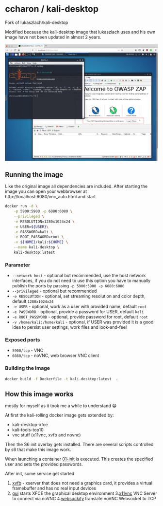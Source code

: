 # ccharon / kali-desktop
Fork of lukaszlach/kali-desktop

Modified because the kali-desktop image that lukaszlach uses and his own image have not been updated in almost 2 years.

![Kali Desktop](./docs/kali-desktop.png)

## Running the image
Like the original image all dependencies are included. After starting the image you can open your webbrowser at http://localhost:6080/vnc_auto.html and start.

```bash
docker run -d \
    -p 5900:5900 -p 6080:6080 \
    --privileged \
    -e RESOLUTION=1280x1024x24 \
    -e USER=${USER}\
    -e PASSWORD=kali \
    -e ROOT_PASSWORD=root \
    -v ${HOME}/kali:${HOME} \
    --name kali-desktop \
    kali-desktop:latest
```

### Parameter
* `--network host` - optional but recommended, use the host network interfaces, if you do not need to use this option you have to manually publish the ports by passing `-p 5900:5900 -p 6080:6080`
* `--privileged` - optional but recommended
* `-e RESOLUTION` - optional, set streaming resolution and color depth, default `1280x1024x24`
* `-e USER` - optional, work as a user with provided name, default `root`
* `-e PASSWORD` - optional, provide a password for USER, default `kali`
* `-e ROOT_PASSWORD` - optional, provide password for root, default `root`
* `-v /home/kali:/home/kali` - optional, if USER was provided it is a good idea to persist user settings, work files and look-and-feel

### Exposed ports

* `5900/tcp` - VNC
* `6080/tcp` - noVNC, web browser VNC client

### Building the image
```bash
docker build -f Dockerfile -t kali-desktop:latest  .
```

## How this image works
mostly for myself as it took me a while to understand 😁

At first the kali-rolling docker image gets extended by:
- kali-desktop-xfce
- kali-tools-top10
- vnc stuff (x11vnc, xvfb and novnc)

Then the S6 init overlay gets installed. There are several scripts controlled by s6 that make this image work.

When launching a container [01-init](./etc/cont-init.d/01-init) is executed. This creates the specified user and sets the provided passwords.

After init, some service get started
1. [xvfb](./etc/services.d/xvfb/run) - xserver that does not need a graphics card, it provides a virtual framebuffer and has no real input devices
2. [gui](./etc/services.d/gui/run) starts XFCE the graphical desktop environment
3.[x11vnc](./etc/services.d/x11vnc/run) VNC Server to connect via noVNC
4.[websockify](./etc/services.d/websockify/run) translate noVNC Websocket to TCP

